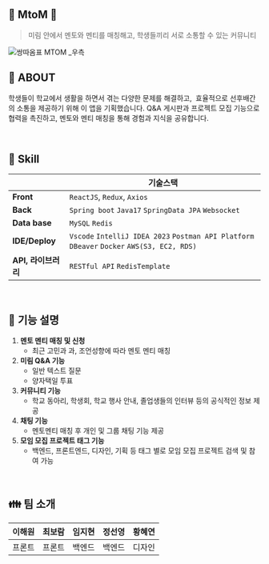 ## 🤝 MtoM 🤝
> 미림 안에서 멘토와 멘티를 매칭해고, 학생들끼리 서로 소통할 수 있는 커뮤니티

![쌍따옴표 MTOM _우측](https://github.com/user-attachments/assets/998efeb0-d08b-4a1a-870b-7daadd8bb0d5)

## 🚀 ABOUT
학생들이 학교에서 생활을 하면서 겪는 다양한 문제를 해결하고,  효율적으로 선후배간의 소통을 제공하기 위해 이 앱을 기획했습니다. Q&A 게시판과 프로젝트 모집 기능으로 협력을 촉진하고, 멘토와 
멘티 매칭을 통해 경험과 지식을 공유합니다.

<br>

## 📝 Skill
|  | 기술스택 |
| --- | --- |
| **Front** | `ReactJS`, `Redux`, `Axios`  |
| **Back** | `Spring boot` `Java17` `SpringData JPA`  `Websocket` |
| **Data base** | `MySQL` `Redis` |
| **IDE/Deploy** | `Vscode` `IntelliJ IDEA 2023` `Postman API Platform` `DBeaver` `Docker`  `AWS(S3, EC2, RDS)` |
| **API, 라이브러리**  | `RESTful API` `RedisTemplate` |

<br>

## 📜 기능 설명

1. **멘토 멘티 매칭 및 신청**
    - 최근 고민과 과, 조언성향에 따라 멘토 멘티 매칭
2. **미림 Q&A 기능**
    - 일반 텍스트 질문
    - 양자택일 투표
3. **커뮤니티 기능**
    - 학교 동아리, 학생회, 학교 행사 안내, 졸업생들의 인터뷰 등의 공식적인 정보 제공
4. **채팅 기능**
    - 멘토멘티 매칭 후 개인 및 그룹 채팅 기능 제공
5. **모임 모집 프로젝트 태그 기능**
    - 백엔드, 프론트엔드, 디자인, 기획 등 태그 별로 모임 모집 프로젝트 검색 및 참여 가능

<br>

## 👪 팀 소개

| 이해원 | 최보람 | 임지현 | 정선영 | 황혜연 |                                                                                                        
| :-----------: | :---------------: | :-------------: | :-------------: | :-------------: | 
| 프론트 | 프론트 | 백엔드 | 백엔드 | 디자인 | 

